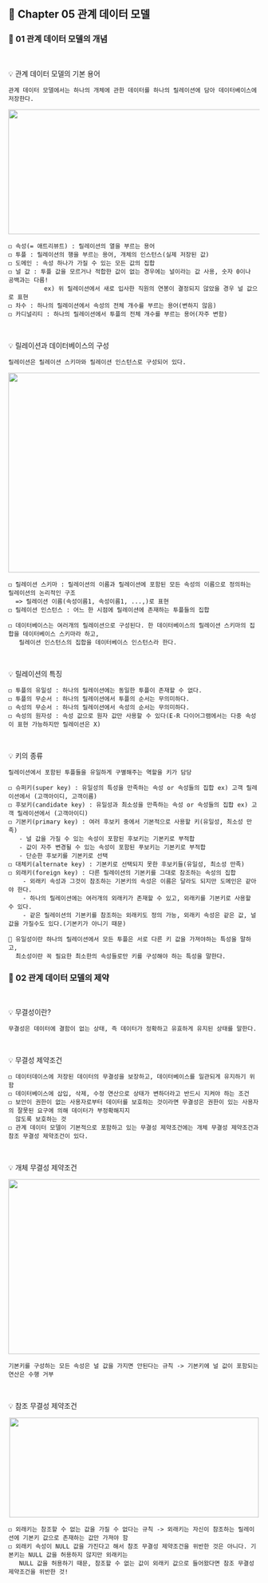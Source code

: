 ## 📒 Chapter 05 관계 데이터 모델
### 📗 01 관계 데이터 모델의 개념
</br>

💡 관계 데이터 모델의 기본 용어 

    관계 데이터 모델에서는 하나의 개체에 관한 데이터를 하나의 릴레이션에 담아 데이터베이스에 저장한다.
    
<p align="center"><img src="https://user-images.githubusercontent.com/45066381/138213789-1662b3ed-c7fb-469e-a5cb-edfabc99f4f7.png" width="700" height="250"/></p>
    
    ◻️ 속성(= 애트리뷰트) : 릴레이션의 열을 부르는 용어
    ◻️ 투플 : 릴레이션의 행을 부르는 용어, 개체의 인스턴스(실제 저장된 값)
    ◻️ 도메인 : 속성 하나가 가질 수 있는 모든 값의 집합
    ◻️ 널 값 : 투플 값을 모르거나 적합한 값이 없는 경우에는 널이라는 값 사용, 숫자 0이나 공백과는 다름!
              ex) 위 릴레이션에서 새로 입사한 직원의 연봉이 결정되지 않았을 경우 널 값으로 표현
    ◻️ 차수 : 하나의 릴레이션에서 속성의 전체 개수를 부르는 용어(변하지 않음)
    ◻️ 카디널리티 : 하나의 릴레이션에서 투플의 전체 개수를 부르는 용어(자주 변함)
</br>

💡 릴레이션과 데이터베이스의 구성

    릴레이션은 릴레이션 스키마와 릴레이션 인스턴스로 구성되어 있다. 
    
<p align="center"><img src="https://user-images.githubusercontent.com/45066381/138214694-a6c14b18-279d-41c3-81a1-2aa9ff605c60.png" width="700" height="400"/></p>
      
    ◻️ 릴레이션 스키마 : 릴레이션의 이름과 릴레이션에 포함된 모든 속성의 이름으로 정의하는 릴레이션의 논리적인 구조
      => 릴레이션 이름(속성이름1, 속성이름1, ...,)로 표현
    ◻️ 릴레이션 인스턴스 : 어느 한 시점에 릴레이션에 존재하는 투플들의 집합
    
    ◻️ 데이터베이스는 여러개의 릴레이션으로 구성된다. 한 데이터베이스의 릴레이션 스키마의 집합을 데이터베이스 스키마라 하고, 
       릴레이션 인스턴스의 집합을 데이터베이스 인스턴스라 한다.
</br>

💡 릴레이션의 특징

    ◻️ 투플의 유일성 : 하나의 릴레이션에는 동일한 투플이 존재할 수 없다.
    ◻️ 투플의 무순서 : 하나의 릴레이션에서 투플의 순서는 무의미하다.
    ◻️ 속성의 무순서 : 하나의 릴레이션에서 속성의 순서는 무의미하다.
    ◻️ 속성의 원자성 : 속성 값으로 원자 값만 사용할 수 있다(E-R 다이어그램에서는 다중 속성이 표현 가능하지만 릴레이션은 X)
</br>

💡 키의 종류

    릴레이션에서 포함된 투플들을 유일하게 구별해주는 역할을 키가 담당
    
    ◻️ 슈퍼키(super key) : 유일성의 특성을 만족하는 속성 or 속성들의 집합 ex) 고객 릴레이션에서 (고객아이디, 고객이름)
    ◻️ 후보키(candidate key) : 유일성과 최소성을 만족하는 속성 or 속성들의 집합 ex) 고객 릴레이션에서 (고객아이디)
    ◻️ 기본키(primary key) : 여러 후보키 중에서 기본적으로 사용할 키(유일성, 최소성 만족)
       - 널 값을 가질 수 있는 속성이 포함된 후보키는 기본키로 부적합
       - 값이 자주 변경될 수 있는 속성이 포함된 푸보키는 기본키로 부적합
       - 단순한 후보키를 기본키로 선택
    ◻️ 대체키(alternate key) : 기본키로 선택되지 못한 후보키들(유일성, 최소성 만족)
    ◻️ 외래키(foreign key) : 다른 릴레이션의 기본키를 그대로 참조하는 속성의 집합
        - 외래키 속성과 그것이 참조하는 기본키의 속성은 이름은 달라도 되지만 도메인은 같아야 한다.
        - 하나의 릴레이션에는 여러개의 외래키가 존재할 수 있고, 외래키를 기본키로 사용할 수 있다.
        - 같은 릴레이션의 기본키를 참조하는 외래키도 정의 가능, 외래키 속성은 같은 값, 널 값을 가질수도 있다.(기본키가 아니기 때문) 
    
    📍 유일성이란 하나의 릴레이션에서 모든 투플은 서로 다른 키 값을 가져야하는 특성을 말하고,
      최소성이란 꼭 필요한 최소한의 속성들로만 키를 구성해야 하는 특성을 말한다.

### 📗 02 관계 데이터 모델의 제약
</br>

💡 무결성이란?
    
    무결성은 데이터에 결함이 없는 상태, 즉 데이터가 정확하고 유효하게 유지된 상태를 말한다.
</br>

💡 무결성 제약조건

    ◻️ 데이터데이스에 저장된 데이터의 무결성을 보장하고, 데이터베이스를 일관되게 유지하기 위함
    ◻️ 데이터베이스에 삽입, 삭제, 수정 연산으로 상태가 변하더라고 반드시 지켜야 하는 조건
    ◻️ 보안이 권한이 없는 사용자로부터 데이터를 보호하는 것이라면 무결성은 권한이 있는 사용자의 잘못된 요구에 의해 데이터가 부정확해지지 
      않도록 보호하는 것
    ◻️ 관계 데이터 모델이 기본적으로 포함하고 있는 무결성 제약조건에는 개체 무결성 제약조건과 참조 무결성 제약조건이 있다. 
</br>

💡 개체 무결성 제약조건
<p align="center"><img src="https://user-images.githubusercontent.com/45066381/138217776-7ecc7178-4b86-4ac7-9f38-6cc33b376b95.jpg" width="600" height="350"/></p>

    기본키를 구성하는 모든 속성은 널 값을 가지면 안된다는 규칙 -> 기본키에 널 값이 포함되는 연산은 수행 거부
</br>

💡 참조 무결성 제약조건
<p align="center"><img src="https://user-images.githubusercontent.com/45066381/138217771-26dc12e6-4192-441a-9997-ce1855a27f3f.png" width="500" height="200"/></p>

    ◻️ 외래키는 참조할 수 없는 값을 가질 수 없다는 규칙 -> 외래키는 자신이 참조하는 릴레이션에 기본키 값으로 존재하는 값만 가져야 함
    ◻️ 외래키 속성이 NULL 값을 가진다고 해서 참조 무결성 제약조건을 위반한 것은 아니다. 기본키는 NULL 값을 허용하지 않지만 외래키는
       NULL 값을 허용하기 때문, 참조할 수 없는 값이 외래키 값으로 들어왔다면 참조 무결성 제약조건을 위반한 것!
